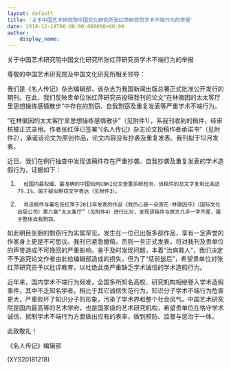 ```yaml
---
layout: default
title: '关于中国艺术研究院中国文化研究所张红萍研究员学术不端行为的举报'
date: 2018-12-18T00:00:00.000000+08:00
author:
    display_name: 
---
```


关于中国艺术研究院中国文化研究所张红萍研究员学术不端行为的举报

尊敬的中国艺术研究院及中国文化研究所相关领导：

我们是《名人传记》杂志编辑部，该杂志为我国新闻出版总署正式批准公开发行的期刊。在此，我们反映贵单位张红萍研究员投稿我刊的论文“在林徽因的太太客厅里思想操练感情散步”中存在的剽窃、自我剽窃及重复发表等严重学术不端行为。

“在林徽因的太太客厅里思想操练感情散步”（见附件1），系我刊收到的稿件，经审核被正式录用。作者张红萍已签署“《名人传记》杂志论文投稿作者承诺书”（见附件2），承诺该论文为原创作品，论文内容没有抄袭及重复发表。我刊拟于12月发表。

近日，我们在例行抽查中发现该稿件存在严重抄袭、自我抄袭及重复发表的学术造假行为，证据如下：

1)       经国内最权威、最准确的中国知网CNKI论文查重系统检测，该稿件的总文字复制比高达79.1%，属于疑似剽窃文字表达（见附件3）。

2)       将该稿件与署名张红萍于2011年发表的作品《我的心是一朵莲花-林徽因传》（国际文化出版公司）第六章“太太客厅”（见附件4）进行比对，发现该稿件与原文几乎一字不差，属于整体自我剽窃。

如此明目张胆的剽窃行为实属罕见，发生在一位已出版多部作品，享有一定声誉的作家身上更是不可思议。我刊已紧急撤稿，否则一旦正式发表，将对我刊及贵单位的声誉造成不可挽回的严重影响。鉴于及时发现问题，本着“治病救人”，我们决定不予追究论文作者由此给编辑部造成的损失，但为了“惩前毖后”，希望贵单位对张红萍研究员予以批评教育，以杜绝此类严重缺乏学术诚信的学术造假行为。

近年来，国内学术不端行为频发，全国多所知名高校、研究机构相继卷入学术造假事件，其中不乏知名学者。相比于其它诚信失范行为，知识分子学术不端行为危害更大，严重败坏了知识分子的形象，污染了学术界和整个社会风气。中国艺术研究院是国内最高等的艺术学府，也是国家级的艺术研究机构，希望贵单位在恪守学术诚信、抵制学术不端行为方面做出应有的表率，做到预防、监督与惩治于一体。

此致敬礼！

《名人传记》编辑部

(XYS20181218)

